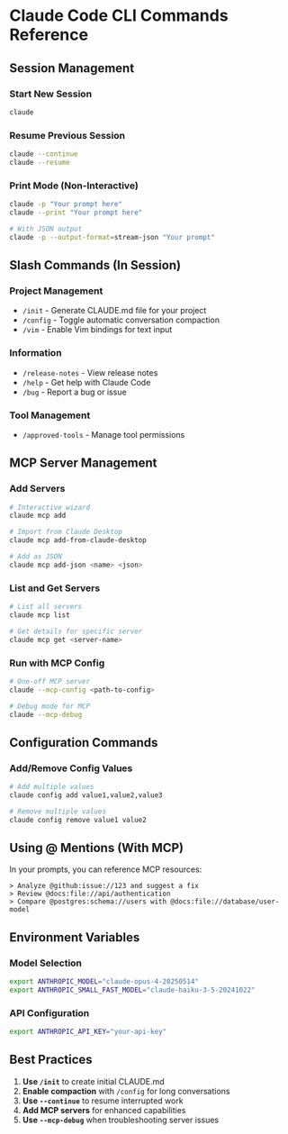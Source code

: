 # Claude Code CLI Commands Reference

## Session Management

### Start New Session
```bash
claude
```

### Resume Previous Session
```bash
claude --continue
claude --resume
```

### Print Mode (Non-Interactive)
```bash
claude -p "Your prompt here"
claude --print "Your prompt here"

# With JSON output
claude -p --output-format=stream-json "Your prompt"
```

## Slash Commands (In Session)

### Project Management
- `/init` - Generate CLAUDE.md file for your project
- `/config` - Toggle automatic conversation compaction
- `/vim` - Enable Vim bindings for text input

### Information
- `/release-notes` - View release notes
- `/help` - Get help with Claude Code
- `/bug` - Report a bug or issue

### Tool Management
- `/approved-tools` - Manage tool permissions

## MCP Server Management

### Add Servers
```bash
# Interactive wizard
claude mcp add

# Import from Claude Desktop
claude mcp add-from-claude-desktop

# Add as JSON
claude mcp add-json <name> <json>
```

### List and Get Servers
```bash
# List all servers
claude mcp list

# Get details for specific server
claude mcp get <server-name>
```

### Run with MCP Config
```bash
# One-off MCP server
claude --mcp-config <path-to-config>

# Debug mode for MCP
claude --mcp-debug
```

## Configuration Commands

### Add/Remove Config Values
```bash
# Add multiple values
claude config add value1,value2,value3

# Remove multiple values
claude config remove value1 value2
```

## Using @ Mentions (With MCP)

In your prompts, you can reference MCP resources:
```
> Analyze @github:issue://123 and suggest a fix
> Review @docs:file://api/authentication
> Compare @postgres:schema://users with @docs:file://database/user-model
```

## Environment Variables

### Model Selection
```bash
export ANTHROPIC_MODEL="claude-opus-4-20250514"
export ANTHROPIC_SMALL_FAST_MODEL="claude-haiku-3-5-20241022"
```

### API Configuration
```bash
export ANTHROPIC_API_KEY="your-api-key"
```

## Best Practices

1. **Use `/init`** to create initial CLAUDE.md
2. **Enable compaction** with `/config` for long conversations
3. **Use `--continue`** to resume interrupted work
4. **Add MCP servers** for enhanced capabilities
5. **Use `--mcp-debug`** when troubleshooting server issues